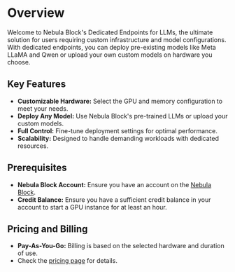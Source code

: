 
# Overview
Welcome to Nebula Block's Dedicated Endpoints for LLMs, the ultimate solution for users requiring custom 
infrastructure and model configurations. With dedicated endpoints, you can deploy pre-existing models like 
Meta LLaMA and Qwen or upload your own custom models on hardware you choose.

## Key Features
- **Customizable Hardware:** Select the GPU and memory configuration to meet your needs.
- **Deploy Any Model:** Use Nebula Block's pre-trained LLMs or upload your custom models.
- **Full Control:** Fine-tune deployment settings for optimal performance.
- **Scalability:** Designed to handle demanding workloads with dedicated resources.

## Prerequisites
- **Nebula Block Account:** Ensure you have an account on the [Nebula Block](https://nebula-block.com).
- **Credit Balance:** Ensure you have a sufficient credit balance in your account to start a GPU instance 
for at least an hour.

## Pricing and Billing
- **Pay-As-You-Go:** Billing is based on the selected hardware and duration of use.
- Check the [pricing page](https://nebula-block.com/pricing) for details.